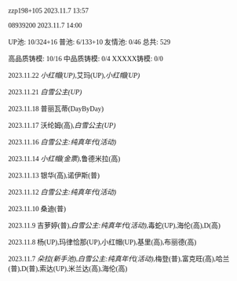 <font face="Fira Code">

zzp198+105 2023.11.7 13:57

08939200 2023.11.7 14:00

UP池: 10/324+16  普池: 6/133+10  友情池: 0/46  总共: 529

高品质铸模: 10/16  中品质铸模: 0/4  XXXXX铸模: 0/0

2023.11.22 *小红帽(UP)*,艾玛(UP),*小红帽(UP)*

2023.11.21 *白雪公主(UP)*

2023.11.18 普丽瓦蒂(DayByDay)

2023.11.17 沃纶姆(高),*白雪公主(UP)*

2023.11.16 *白雪公主:纯真年代(活动)*

2023.11.14 *小红帽(金票)*,鲁德米拉(高)

2023.11.13 银华(高),诺伊斯(普)

2023.11.12 *白雪公主:纯真年代(活动)*

2023.11.10 桑迪(普)

2023.11.9 吉萝婷(普),*白雪公主:纯真年代(活动)*,毒蛇(UP),海伦(高),D(高)

2023.11.8 杨(UP),玛律恰那(UP),小红帽(UP),基里(高),布丽德(高)

2023.11.7 *朵拉(新手池)*,*白雪公主:纯真年代(活动)*,梅登(普),富克旺(高),哈兰(普),D(普),索达(UP),米兰达(高),海伦(高)

</font>
